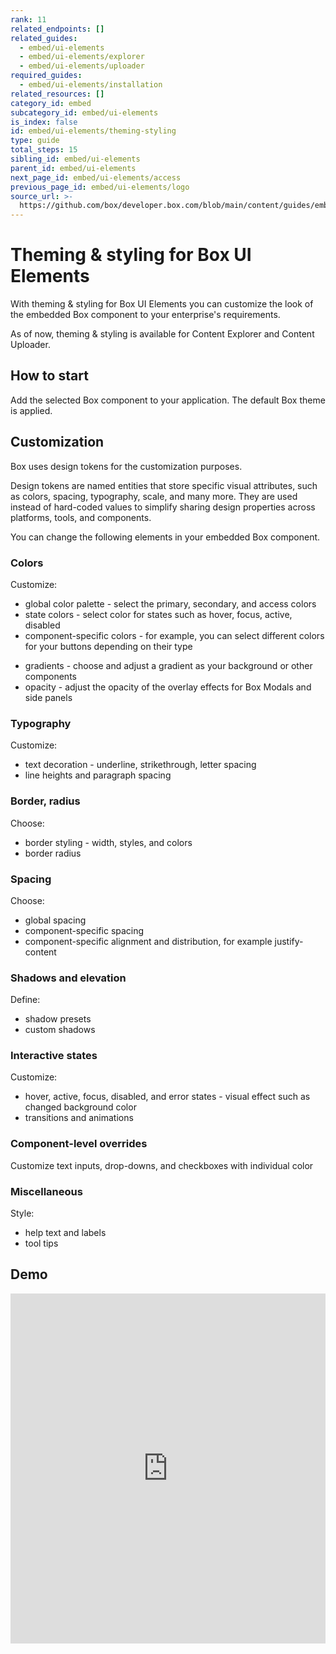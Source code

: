 ```yaml
---
rank: 11
related_endpoints: []
related_guides:
  - embed/ui-elements
  - embed/ui-elements/explorer
  - embed/ui-elements/uploader
required_guides:
  - embed/ui-elements/installation
related_resources: []
category_id: embed
subcategory_id: embed/ui-elements
is_index: false
id: embed/ui-elements/theming-styling
type: guide
total_steps: 15
sibling_id: embed/ui-elements
parent_id: embed/ui-elements
next_page_id: embed/ui-elements/access
previous_page_id: embed/ui-elements/logo
source_url: >-
  https://github.com/box/developer.box.com/blob/main/content/guides/embed/ui-elements/theming-styling.md
---
```

<!--alex ignore -->

# Theming & styling for Box UI Elements

With theming & styling for Box UI Elements you can customize the look of the
embedded Box component to your enterprise's requirements.

<!--alex ignore -->

<Message type='notice'>

As of now, theming & styling is available for Content
Explorer and Content Uploader.

</Message>

<!--alex enable -->

## How to start

Add the selected Box component to your application. The default Box theme is applied.

## Customization

Box uses design tokens for the customization purposes.

<Message type='notice'>

Design tokens are named entities that store specific visual attributes, such
as colors, spacing, typography, scale, and many more.
They are used instead of hard-coded values to simplify sharing design
properties across platforms, tools, and components.

</Message>

You can change the following elements in your embedded Box component.
<!--alex ignore -->

### Colors

Customize:

<!--alex ignore -->

* global color palette - select the primary, secondary, and access colors
* state colors - select color for states such as hover, focus, active, disabled
* component-specific colors - for example, you can select different colors for your buttons depending on their type
<!--alex enable -->

* gradients - choose and adjust a gradient as your background or other components
* opacity - adjust the opacity of the overlay effects for Box Modals and side panels

### Typography

Customize:

* text decoration - underline, strikethrough, letter spacing
* line heights and paragraph spacing 

### Border, radius

Choose:

<!--alex ignore -->

* border styling - width, styles, and colors
* border radius
<!--alex enable -->

### Spacing

Choose:

* global spacing
* component-specific spacing
* component-specific alignment and distribution, for example justify-content

### Shadows and elevation

Define:

* shadow presets
* custom shadows

### Interactive states

Customize:
<!--alex ignore -->

* hover, active, focus, disabled, and error states - visual effect such as changed background color
* transitions and animations
<!--alex enable -->

### Component-level overrides

<!--alex ignore -->

Customize text inputs, drop-downs, and checkboxes with individual color
<!--alex enable -->

### Miscellaneous

Style:

* help text and labels
* tool tips

## Demo

<iframe height="560" scrolling="no" title="Box theming branding" src="https://codepen.io/box-platform/embed/KwKbrPw?default-tab=html%2Cresult" frameborder="no" allowtransparency="true" allowfullscreen="true" style="width: 100%;" >

</iframe>

[explorer]: g://embed/ui-elements/explorer
[uploader]: g://embed/ui-elements/uploader